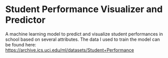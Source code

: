 # Student Performance Visualizer and Predictor
A machine learning model to predict and visualize student performances in school based on several attributes. The data I used to train the model can be found here: https://archive.ics.uci.edu/ml/datasets/Student+Performance


